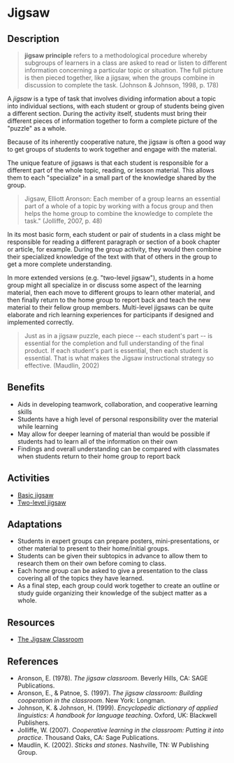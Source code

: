 # Jigsaw

## Description

> **jigsaw principle** refers to a methodological procedure whereby subgroups of learners in a class are asked to read or listen to different information concerning a particular topic or situation. The full picture is then pieced together, like a jigsaw, when the groups combine in discussion to complete the task. (Johnson & Johnson, 1998, p. 178)

A _jigsaw_ is a type of task that involves dividing information about a topic into individual sections, with each student or group of students being given a different section. During the activity itself, students must bring their different pieces of information together to form a complete picture of the "puzzle" as a whole.

Because of its inherently cooperative nature, the jigsaw is often a good way to get groups of students to work together and engage with the material.

The unique feature of jigsaws is that each student is responsible for a different part of the whole topic, reading, or lesson material. This allows them to each "specialize" in a small part of the knowledge shared by the group.

> Jigsaw, Elliott Aronson: Each member of a group learns an essential part of a whole of a topic by working with a focus group and then helps the home group to combine the knowledge to complete the task." (Jolliffe, 2007, p. 48)

In its most basic form, each student or pair of students in a class might be responsible for reading a different paragraph or section of a book chapter or article, for example. During the group activity, they would then combine their specialized knowledge of the text with that of others in the group to get a more complete understanding.

In more extended versions (e.g. "two-level jigsaw"), students in a home group might all specialize in or discuss some aspect of the learning material, then each move to different groups to learn other material, and then finally return to the home group to report back and teach the new material to their fellow group members. Multi-level jigsaws can be quite elaborate and rich learning experiences for participants if designed and implemented correctly.

> Just as in a jigsaw puzzle, each piece -- each student's part -- is essential for the completion and full understanding of the final product. If each student's part is essential, then each student is essential. That is what makes the Jigsaw instructional strategy so effective. (Maudlin, 2002)

## Benefits

* Aids in developing teamwork, collaboration, and cooperative learning skills
* Students have a high level of personal responsibility over the material while learning
* May allow for deeper learning of material than would be possible if students had to learn all of the information on their own
* Findings and overall understanding can be compared with classmates when students return to their home group to report back

## Activities

* [Basic jigsaw](/activities/basic-jigsaw.md)
* [Two-level jigsaw](/activities/two-level-jigsaw.md)

## Adaptations

* Students in expert groups can prepare posters, mini-presentations, or other material to present to their home/initial groups.
* Students can be given their subtopics in advance to allow them to research them on their own before coming to class.
* Each home group can be asked to give a presentation to the class covering all of the topics they have learned.
* As a final step, each group could work together to create an outline or study guide organizing their knowledge of the subject matter as a whole.

## Resources

* [The Jigsaw Classroom](https://www.jigsaw.org/)

## References

* Aronson, E. (1978). _The jigsaw classroom_. Beverly Hills, CA: SAGE Publications.
* Aronson, E., & Patnoe, S. (1997). _The jigsaw classroom: Building cooperation in the classroom_. New York: Longman. 
* Johnson, K. & Johnson, H. (1999). _Encyclopedic dictionary of applied linguistics: A handbook for language teaching_. Oxford, UK: Blackwell Publishers.
* Jolliffe, W. (2007). _Cooperative learning in the classroom: Putting it into practice_. Thousand Oaks, CA: Sage Publications.
* Maudlin, K. (2002). _Sticks and stones_. Nashville, TN: W Publishing Group. 

